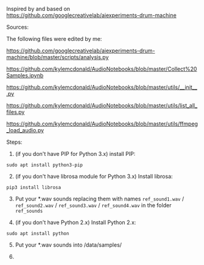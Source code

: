 Inspired by and based on https://github.com/googlecreativelab/aiexperiments-drum-machine

Sources:

The following files were edited by me:

https://github.com/googlecreativelab/aiexperiments-drum-machine/blob/master/scripts/analysis.py

https://github.com/kylemcdonald/AudioNotebooks/blob/master/Collect%20Samples.ipynb

https://github.com/kylemcdonald/AudioNotebooks/blob/master/utils/__init__.py

https://github.com/kylemcdonald/AudioNotebooks/blob/master/utils/list_all_files.py

https://github.com/kylemcdonald/AudioNotebooks/blob/master/utils/ffmpeg_load_audio.py

Steps:

1. (if you don't have PIP for Python 3.x) install PIP:

`sudo apt install python3-pip`

2. (if you don't have librosa module for Python 3.x) Install librosa:

`pip3 install librosa`

3. Put your *.wav sounds replacing them with names `ref_sound1.wav` / `ref_sound2.wav` / `ref_sound3.wav` / `ref_sound4.wav` in the folder `ref_sounds`

4. (if you don't have Python 2.x) Install Python 2.x:

`sudo apt install python`

5. Put your *.wav sounds into /data/samples/

6. 
